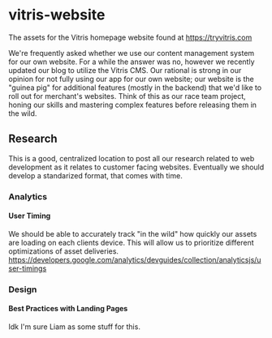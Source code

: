 # vitris-website
The assets for the Vitris homepage website found at https://tryvitris.com

We're frequently asked whether we use our content management system for our own website. For a while the answer was no, however we recently updated our blog to utilize the Vitris CMS. Our rational is strong in our opinion for not fully using our app for our own website; our website is the "guinea pig" for additional features (mostly in the backend) that we'd like to roll out for merchant's websites. Think of this as our race team project, honing our skills and mastering complex features before releasing them in the wild. 

## Research

This is a good, centralized location to post all our research related to web development as it relates to customer facing websites. Eventually we should develop a standarized format, that comes with time.

  ### Analytics

  #### User Timing
  We should be able to accurately track "in the wild" how quickly our assets are loading on each clients device. This will allow us to prioritize different optimizations of asset deliveries.
  https://developers.google.com/analytics/devguides/collection/analyticsjs/user-timings
  
  ### Design
  
  #### Best Practices with Landing Pages
  Idk I'm sure Liam as some stuff for this.
